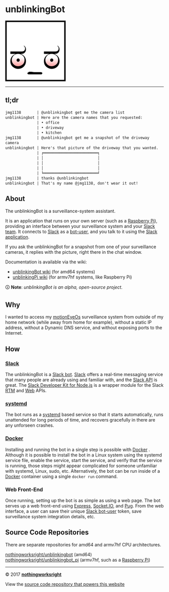 # unblinkingBot  

![Logo](img/unblinkingbot_192x192.png)  

___

## tl;dr  

```Text
jmg1138       | @unblinkingbot get me the camera list  
unblinkingbot | Here are the camera names that you requested:  
              | • office  
              | • driveway  
              | • kitchen  
jmg1138       | @unblinkingbot get me a snapshot of the driveway camera
unblinkingbot | Here's that picture of the driveway that you wanted.
              | ╒════════════════════════╕
              | │                        │
              | │                        │
              | │                        │
              | ╘════════════════════════╛
jmg1138       | thanks @unblinkingbot  
unblinkingbot | That's my name @jmg1138, don't wear it out! 
```

## About  

The unblinkingBot is a surveillance-system assistant.  

It is an application that runs on your own server (such as a [Raspberry Pi](https://www.raspberrypi.org/products/)), providing an interface between your surveillance system and your [Slack team](https://get.slack.help/hc/en-us/articles/115004071768). It connects to [Slack](https://slack.com/) as a [bot-user](https://api.slack.com/bot-users), and you talk to it using the [Slack application](https://get.slack.help/hc/en-us/articles/201746897-Slack-apps-for-computers-phones-tablets).  

If you ask the unblinkingBot for a snapshot from one of your surveillance cameras, it replies with the picture, right there in the chat window.  

Documentation is available via the wiki:  

- [unblinkingBot wiki](https://github.com/nothingworksright/unblinkingbot/wiki) (for amd64 systems)  
- [unblinkingPi wiki](https://github.com/nothingworksright/unblinkingbot_pi/wiki) (for armv7hf systems, like Raspberry Pi)  

🛈 __Note__: _unblinkingBot is an alpha, open-source project._  

## Why  

I wanted to access my [motionEyeOs](https://github.com/ccrisan/motioneyeos/wiki) surveillance system from outside of my home network (while away from home for example), without a static IP address, without a Dynamic DNS service, and without exposing ports to the Internet.  

## How  

### [Slack](https://slack.com/)  

The unblinkingBot is a [Slack bot](https://api.slack.com/bot-users). [Slack](https://github.com/slackhq) offers a real-time messaging service that many people are already using and familiar with, and the [Slack API](https://api.slack.com/) is great. The [Slack Developer Kit for Node.js](https://slackapi.github.io/node-slack-sdk/) is a wrapper module for the Slack [RTM](https://api.slack.com/rtm) and [Web](https://api.slack.com/web) APIs.  

### [systemd](https://github.com/systemd/systemd)  

The bot runs as a [systemd](https://github.com/systemd/systemd) based service so that it starts automatically, runs unattended for long periods of time, and recovers gracefully in there are any unforseen crashes.  

### [Docker](https://github.com/docker)  

Installing and running the bot in a single step is possible with [Docker](https://github.com/docker) . Although it is possible to install the bot in a Linux system using the systemd service file, enable the service, start the service, and verify that the service is running, those steps might appear complicated for someone unfamiliar with systemd, Linux, sudo, etc. Alternatively, the bot can be run inside of a [Docker](https://github.com/docker) container using a single ```docker run``` command.  

### Web Front-End  

Once running, setting up the bot is as simple as using a web page. The bot serves up a web front-end using [Express](https://github.com/expressjs/express/), [Socket.IO](https://github.com/socketio/socket.io), and [Pug](https://github.com/pugjs/pug). From the web interface, a user can save their unique [Slack bot-user](https://api.slack.com/bot-users) token, save surveillance system integration details, etc.  

## Source Code Repositories  

There are separate repositories for amd64 and armv7hf CPU architectures.  

[nothingworksright/unblinkingbot](https://github.com/nothingworksright/unblinkingbot) (amd64)  
[nothingworksright/unblinkingbot_pi](https://github.com/nothingworksright/unblinkingbot_pi) (armv7hf, such as a [Raspberry Pi](https://www.raspberrypi.org/products/))  

___

© 2017 [__nothingworksright__](https://github.com/nothingworksright)  

View the [source code repository that powers this website](https://github.com/nothingworksright/unblinkingbot_website)  
